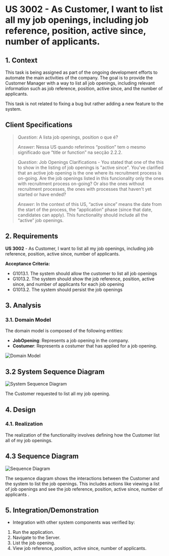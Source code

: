 # US 3002 - As Customer, I want to list all my job openings, including job reference, position, active since, number of applicants.

## 1. Context

This task is being assigned as part of the ongoing development efforts to automate the main activities of the company.
The goal is to provide the Customer Manager with a way to list all job openings, including relevant information such as job reference, position, active since, and the number of applicants.

This task is not related to fixing a bug but rather adding a new feature to the system.

## Client Specifications

> *Question*: A lista job openings, position o que é?
> 
> *Answer*: Nessa US quando referimos “position” tem o mesmo significado que “title or function” na secção 2.2.2.


> *Question*: Job Openings Clarifications - You stated that one of the this to show in the listing of job openings is "active since". You've clarified that an active job opening is the one where its recruitment process is on-going. Are the job openings listed in this funcionality only the ones with recruitment process on-going? Or also the ones without recruitment processes, the ones with processes that haven't yet started or have ended?
>
> *Answer*: In the context of this US, “active since” means the date from the start of the process, the “application” phase (since that date, candidates can apply). This functionality should include all the “active” job openings.

## 2. Requirements

**US 3002** - As Customer, I want to list all my job openings, including job reference, position, active since, number of applicants.

**Acceptance Criteria:**

- G1013.1. The system should allow the customer to list all job openings
- G1013.2. The system should show the job reference, position, active since, and number of applicants for each job opening
- G1013.2. The system should persist the job openings

## 3. Analysis

### 3.1. Domain Model

The domain model is composed of the following entities:

- **JobOpening**: Represents a job opening in the company.
- **Costumer**: Represents a costumer that has applied for a job opening.

![Domain Model](C:\Users\Utilizador\Desktop\sem4pi-23-24-2dh3\sem4pi-23-24-2dh3_final\docs\sprintC\3002\svg\3002-domain-model-US1021___Display_all_the_data_of_an_application.svg)

## 3.2 System Sequence Diagram

![System Sequence Diagram](C:\Users\Utilizador\Desktop\sem4pi-23-24-2dh3\sem4pi-23-24-2dh3_final\docs\sprintC\3002\svg\3002-domain-model-US3002.svg)

The Customer requested to list all my job opening.

## 4. Design

### 4.1. Realization

The realization of the functionality involves defining how the Customer list all of my job openings.


## 4.3 Sequence Diagram

![Sequence Diagram ](C:\Users\Utilizador\Desktop\sem4pi-23-24-2dh3\sem4pi-23-24-2dh3_final\docs\sprintC\3002\svg\3002-sequence-diagram.svg)

The sequence diagram shows the interactions between the Customer and the system to list the job openings.
This includes actions like viewing a list of job openings and see the job reference, position, active since, number of applicants .

## 5. Integration/Demonstration

* Integration with other system components was verified by:

1) Run the application.
2) Navigate to the Server.
3) List the job opening.
4) View job reference, position, active since, number of applicants.
